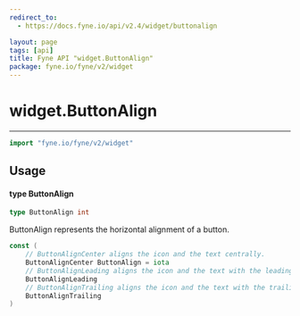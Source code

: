 ```yaml
---
redirect_to:
  - https://docs.fyne.io/api/v2.4/widget/buttonalign

layout: page
tags: [api]
title: Fyne API "widget.ButtonAlign"
package: fyne.io/fyne/v2/widget
---
```

# widget.ButtonAlign
---

```go
import "fyne.io/fyne/v2/widget"
```

## Usage

#### type ButtonAlign

```go
type ButtonAlign int
```

ButtonAlign represents the horizontal alignment of a button.

```go
const (
	// ButtonAlignCenter aligns the icon and the text centrally.
	ButtonAlignCenter ButtonAlign = iota
	// ButtonAlignLeading aligns the icon and the text with the leading edge.
	ButtonAlignLeading
	// ButtonAlignTrailing aligns the icon and the text with the trailing edge.
	ButtonAlignTrailing
)
```
